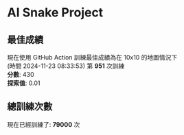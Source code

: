 
# AI Snake Project

## **最佳成績**
現在使用 GitHub Action 訓練最佳成績為在 10x10 的地圖情況下  
(時間 2024-11-23 08:33:53) 第 **951** 次訓練  
**分數**: 430  
**探索值**: 0.01

## 總訓練次數
現在已經訓練了: **79000** 次
